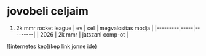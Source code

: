 # jovobeli celjaim

1. 2k mmr rocket league
|   ev   | cel | megvalositas modja   |
|---------|-----|---------|
|   2026   | 2k mmr | jatszani comp-ot   |


![internetes kep](kep link jonne ide)
